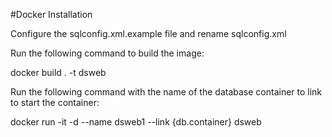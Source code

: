 #Docker Installation

Configure the sqlconfig.xml.example file and rename sqlconfig.xml

Run the following command to build the image:

docker build . -t dsweb

Run the following command with the name of the database container to link to start the container:

docker run -it -d --name dsweb1 --link {db.container} dsweb

